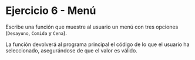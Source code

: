 # Ejercicio 6 - Menú

Escribe una función que muestre al usuario un menú con tres opciones (`Desayuno`, `Comida` y `Cena`). 

La función devolverá al programa principal el código de lo que el usuario ha seleccionado, asegurándose de que el valor es válido.
